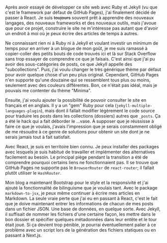 Après avoir essayé de développer ce site web avec Ruby et Jekyll (vu que c'est le framework par défaut de GitHub Pages), j'ai finalement décidé de passer à React. Je suis ~~toujours~~ souvent prêt à apprendre des nouveaux langages, des nouveaux frameworks et des nouveaux outils, mais j'avoue que pour ce projet, construire le site ne m'intéresse pas autant que d'avoir un endroit à moi où je peux écrire des articles de temps à autres.

Ne connaissant rien ni à Ruby ni à Jekyll et voulant investir un minimum de temps pour en arriver à un blogue de mon goût, je me suis ramassé à copier-coller des petits bouts de code trouvés ici et là sur Stack Overflow sans trop essayer de comprendre ce que je faisais. C'est ainsi que j'ai pu avoir des sous-catégories de posts, ce que Jekyll appelle des "subcollections". Puis, j'ai voulu changer le très générique thème par défaut pour avoir quelque chose d'un peu plus original. Cependant, GitHub Pages n'en supporte qu'une douzaine qui se ressemblent tous plus ou moins, seulement avec des couleurs différentes. Bon, ce n'était pas idéal, mais je pouvais me contenter du thème "Minima".

Ensuite, j'ai voulu ajouter la possibilité de pouvoir consulter le site en français et en anglais. Il y a un "gem" Ruby pour cela (`jekyll-multiple-languages-plugin`), mais dont il fallait modifier légèrement le code source pour traduire les posts dans les collections (dossiers) autres que `_posts`. Ça a été le hack qui a fait déborder le ...vase. À supposer que je réussisse à faire ce que je voulais, j'avais l'impression que je serais constamment obligé de me résoudre à ce genre de solutions pour obtenir un site dont je ne serais jamais tout à fait satisfait.

Avec React, je suis en territoire bien connu. Je peux installer des packages avec lesquels je suis habitué de travailler et implémenter des alternatives facilement au besoin. Le principal piège pendant la transition a été de comprendre pourquoi certains liens ne fonctionnaient pas. Il se trouve que GitHub Pages ne supporte pas le `BrowserRouter` de `react-router`; il fallait plutôt utiliser le `HashRouter`.

Mon blog a maintenant Bootstrap pour le style et la responsivité et j'ai ajouté la fonctionnalité de bilinguisme que je voulais tant. Avec le package `markdown-to-jsx`, je peux même continuer à écrire mes articles en Markdown. La seule vraie perte que j'ai eu en passant à React, c'est le fait que je doive maintenant entrer les informations de chacun de mes posts dans un fichier JSON. Une base de données, en quelque sorte. Avec Jekyll, il suffisait de nommer les fichiers d'une certaine façon, les mettre dans le bon dossier et spécifier quelques métadonnées dans leur entête et le tour était joué. Si ça devient trop pénible, je pourrai éventuellement palier à ce problème avec un script lors de la génération des fichiers statiques ou en passant à Next.js.
